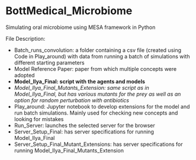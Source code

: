 # BottMedical_Microbiome
Simulating oral microbiome using MESA framework in Python

File Description:

- Batch_runs_convolution: a folder containing a csv file (created using Code in Play_around) with data from running a batch of simulations with different starting parameters
- Model Reference Paper: paper from which multiple concepts were adopted
-  **Model_Ilya_Final: script with the agents and models**
- *Model_Ilya_Final_Mutants_Extension: same script as in Model_Ilya_Final, but has various mutants for the prey as well as an option for random perturbation with antibiotics*
- Play_around: Jupyter notebook to develop extensions for the model and run batch simulations. Mainly used for checking new concepts and looking for mistakes
- Run_Server: launches the selected server for the browser
- Server_Setup_Final: has server specifications for running Model_Ilya_Final
- Server_Setup_Final_Mutant_Extensions: has server specifications for running Model_Ilya_Final_Mutants_Extension
